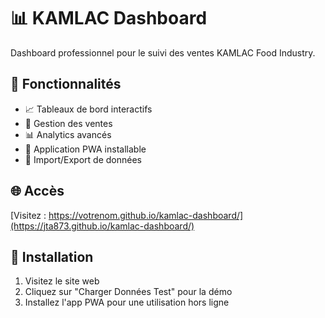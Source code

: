 # 📊 KAMLAC Dashboard

Dashboard professionnel pour le suivi des ventes KAMLAC Food Industry.

## 🚀 Fonctionnalités

- 📈 Tableaux de bord interactifs
- 💼 Gestion des ventes
- 📊 Analytics avancés
- 📱 Application PWA installable
- 🔄 Import/Export de données

## 🌐 Accès

[Visitez : https://votrenom.github.io/kamlac-dashboard/](https://jta873.github.io/kamlac-dashboard/)

## 🔧 Installation

1. Visitez le site web
2. Cliquez sur "Charger Données Test" pour la démo
3. Installez l'app PWA pour une utilisation hors ligne
